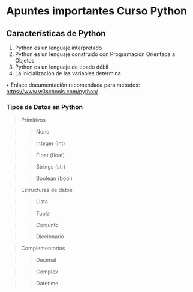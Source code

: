 # Apuntes importantes Curso Python

## Características de Python

1. Python es un lenguaje interpretado
2. Python es un lenguaje construido con Programación Orientada a Objetos
3. Python es un lenguaje de tipado débil
4. La inicialización de las variables determina 

• Enlace documentación recomendada para métodos:
https://www.w3schools.com/python/

### Tipos de Datos en Python

> Primitivos

>> None 

>> Integer (int)

>> Float (float)

>> Strings (str)

>> Boolean (bool)

> Estructuras de datos

>> Lista 

>> Tupla

>> Conjunto

>> Diccionario

> Complementarios

>> Decimal

>> Complex

>> Datetime
